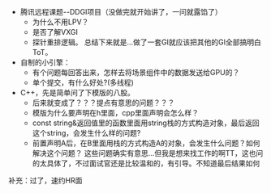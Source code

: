 - 腾讯远程课题--DDGI项目（没做完就开始讲了，一问就露馅了）
	- 为什么不用LPV？
	- 是否了解VXGI
	- 探针重排逻辑。
总结下来就是...做了一套GI就应该把其他的GI全部搞明白ToT。
- 自制的小引擎：
	- 有个问题每回答出来，怎样去将场景组件中的数据发送给GPU的？
	- 单个提交，有什么好处?(多线程)
- C++，先是简单问了下模版的八股。
	- 后来就变成了？？？提点有意思的问题？？？
	- 模版为什么要声明在h里面，cpp里面声明会怎么样？
	- const string&返回值里的函数里面用string栈的方式构造对象，最后返回这个string，会发生什么样的问题?
	- 前置声明A后，在B里面用栈的方式构造A的对象，会发生什么问题？如何解决这个问题？
这些问题确实有意思...但我是想来找工作的啊TT，这也问的太具体了，不过面试官还是比较温和的，有引导。不知道最后结果如何

补充：过了，速约HR面